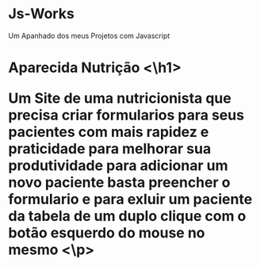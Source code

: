 # Js-Works
Um Apanhado dos meus Projetos com Javascript 

<h1> Aparecida Nutrição <\h1> 
<p> Um Site de uma nutricionista que precisa criar formularios para seus pacientes com mais rapidez e praticidade para melhorar sua produtividade 
para adicionar um novo paciente basta preencher o formulario e para exluir um paciente da tabela de um duplo clique com o botão esquerdo do mouse no mesmo <\p>
